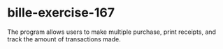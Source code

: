 # bille-exercise-167
The program allows users to make multiple purchase, print receipts, and track the amount of transactions made.
